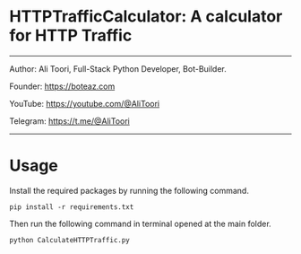 # HTTPTrafficCalculator: A calculator for HTTP Traffic

*******************************************************************************************

Author: Ali Toori, Full-Stack Python Developer, Bot-Builder.

Founder: https://boteaz.com

YouTube: https://youtube.com/@AliToori

Telegram: https://t.me/@AliToori
*******************************************************************************************

# Usage
Install the required packages by running the following command.
    
    pip install -r requirements.txt

Then run the following command in terminal opened at the main folder.
    
    python CalculateHTTPTraffic.py